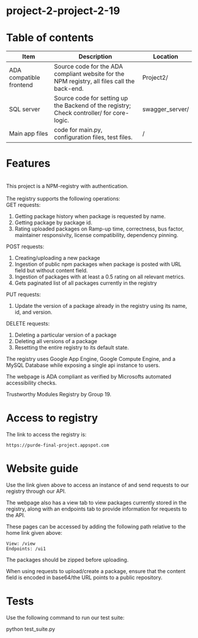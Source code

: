 # project-2-project-2-19
<h1>Table of contents</h1>


| Item | Description | Location |
|------|-------------|----------|
| ADA compatible frontend | Source code for the ADA compliant website for the NPM registry, all files call the back-end.       | Project2/ |
| SQL server          | Source code for setting up the Backend of the registry; Check controller/ for core-logic.             | swagger_server/ |
| Main app files          | code for main.py, configuration files, test files.       | / |

<h1>Features</h1>
<br>
This project is a NPM-registry with authentication. <br>

<br>
The registry supports the following operations:<br>
    GET requests:
    
1. Getting package history when package is requested by name. 
2. Getting package by package id. 
3. Rating uploaded packages on Ramp-up time, correctness, bus factor, maintainer responsivity, license compatibility, dependency pinning. 

POST requests:

1. Creating/uploading a new package
2. Ingestion of public npm packages when package is posted with URL field but without content field.
4. Ingestion of packages with at least a 0.5 rating on all relevant metrics. 
5. Gets paginated list of all packages currently in the registry

PUT requests:
1. Update the version of a package already in the registry using its name, id, and version.

DELETE requests:
1. Deleting a particular version of a package
2. Deleting all versions of a package
3. Resetting the entire registry to its default state.

The registry uses Google App Engine, Google Compute Engine, and a MySQL Database while exposing a single api instance to users. 

The webpage is ADA compliant as verified by Microsofts automated accessibility checks.  

Trustworthy Modules Registry by Group 19.

<h1>Access to registry</h1>
The link to access the registry is:

    https://purde-final-project.appspot.com
    
<h1>Website guide</h1>
Use the link given above to access an instance of and send requests to our registry through our API. 


The webpage also has a view tab to view packages currently stored in the registry,
along with an endpoints tab to provide information for requests to the API.

These pages can be accessed by adding the following path relative to the home link given above:
    
    View: /view
    Endpoints: /ui1

The packages should be zipped before uploading. 

When using requests to upload/create a package, ensure that the content field is encoded in base64/the URL points to 
a public repository. 

<h1>Tests</h1>
Use the following command to run our test suite:

python test_suite.py
    
